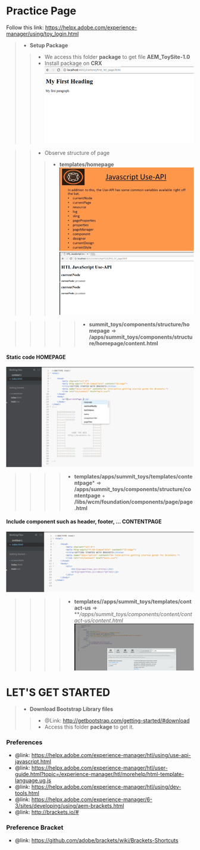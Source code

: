 # Practice Page
Follow this link: https://helpx.adobe.com/experience-manager/using/toy_login.html
> - **Setup Package**
>> - We access this folder **package** to get file **AEM_ToySite-1.0**
>> - Install package on **CRX**
![alt text](https://github.com/vuongluisvippro/AEM-Research/blob/practice_page_login/cq1.png)

>> - Observe structure of page
>>> - **templates/homepage**
![alt text](https://github.com/vuongluisvippro/AEM-Research/blob/practice_page_login/cq2.png)
![alt text](https://github.com/vuongluisvippro/AEM-Research/blob/practice_page_login/cq3.png)

>>>>> - **summit_toys/components/structure/homepage** => **/apps/summit_toys/components/structure/homepage/content.html**
#### Static code HOMEPAGE
![alt text](https://github.com/vuongluisvippro/AEM-Research/blob/practice_page_login/cq4.png)

>>>> - **templates/apps/summit_toys/templates/contentpage*** => **/apps/summit_toys/components/structure/contentpage** + **/libs/wcm/foundation/components/page/page.html**
#### Include component such as header, footer, ... CONTENTPAGE
![alt text](https://github.com/vuongluisvippro/AEM-Research/blob/practice_page_login/cq5.png)

>>>> - **templates//apps/summit_toys/templates/contact-us** => ***/apps/summit_toys/components/content/contact-us/content.html*
![alt text](https://github.com/vuongluisvippro/AEM-Research/blob/practice_page_login/cq6.png)

# LET'S GET STARTED
> - **Download Bootstrap Library files**
>> - @Link: http://getbootstrap.com/getting-started/#download
>> - Access this folder **package** to get it.


        
### Preferences 
- @link: https://helpx.adobe.com/experience-manager/htl/using/use-api-javascript.html
- @link: https://helpx.adobe.com/experience-manager/htl/user-guide.html?topic=/experience-manager/htl/morehelp/html-template-language.ug.js
- @link: https://helpx.adobe.com/experience-manager/htl/using/dev-tools.html
- @link: https://helpx.adobe.com/experience-manager/6-3/sites/developing/using/aem-brackets.html
- @link: http://brackets.io/#

### Preference Bracket
- @link: https://github.com/adobe/brackets/wiki/Brackets-Shortcuts

